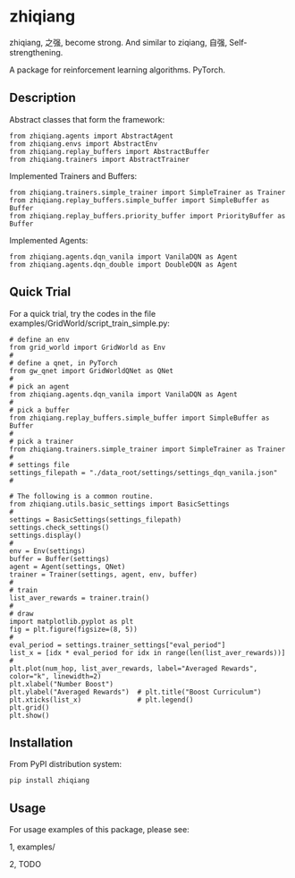 # zhiqiang

zhiqiang, 之强, become strong. And similar to ziqiang, 自强, Self-strengthening.

A package for reinforcement learning algorithms. PyTorch.


## Description

Abstract classes that form the framework:
```
from zhiqiang.agents import AbstractAgent
from zhiqiang.envs import AbstractEnv
from zhiqiang.replay_buffers import AbstractBuffer
from zhiqiang.trainers import AbstractTrainer
```

Implemented Trainers and Buffers:
```
from zhiqiang.trainers.simple_trainer import SimpleTrainer as Trainer
from zhiqiang.replay_buffers.simple_buffer import SimpleBuffer as Buffer
from zhiqiang.replay_buffers.priority_buffer import PriorityBuffer as Buffer
```

Implemented Agents:
```
from zhiqiang.agents.dqn_vanila import VanilaDQN as Agent
from zhiqiang.agents.dqn_double import DoubleDQN as Agent
```

## Quick Trial

For a quick trial, try the codes in the file examples/GridWorld/script_train_simple.py:

```
# define an env
from grid_world import GridWorld as Env
#
# define a qnet, in PyTorch
from gw_qnet import GridWorldQNet as QNet
#
# pick an agent
from zhiqiang.agents.dqn_vanila import VanilaDQN as Agent
#
# pick a buffer
from zhiqiang.replay_buffers.simple_buffer import SimpleBuffer as Buffer
#
# pick a trainer
from zhiqiang.trainers.simple_trainer import SimpleTrainer as Trainer
#
# settings file
settings_filepath = "./data_root/settings/settings_dqn_vanila.json"
#

# The following is a common routine.
from zhiqiang.utils.basic_settings import BasicSettings
#
settings = BasicSettings(settings_filepath)
settings.check_settings()
settings.display()
#
env = Env(settings)
buffer = Buffer(settings)
agent = Agent(settings, QNet)
trainer = Trainer(settings, agent, env, buffer)
#
# train
list_aver_rewards = trainer.train()
#
# draw
import matplotlib.pyplot as plt
fig = plt.figure(figsize=(8, 5))
#
eval_period = settings.trainer_settings["eval_period"]
list_x = [idx * eval_period for idx in range(len(list_aver_rewards))]
#
plt.plot(num_hop, list_aver_rewards, label="Averaged Rewards", color="k", linewidth=2)
plt.xlabel("Number Boost")
plt.ylabel("Averaged Rewards")  # plt.title("Boost Curriculum")
plt.xticks(list_x)              # plt.legend()
plt.grid()
plt.show()

```

## Installation

From PyPI distribution system:

```
pip install zhiqiang
```

## Usage

For usage examples of this package, please see:

1, examples/

2, TODO


</br>
